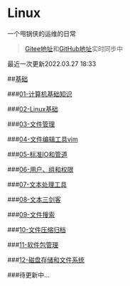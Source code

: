 # Linux

一个甩锅侠的运维的日常

>
>[Gitee地址](https://gitee.com/zhang-qilin-0522)和[GitHub地址](https://github.com/zhang-qilin)实时同步中
>

最近一次更新2022.03.27 18:33

##[基础](./basis)


###[01-计算机基础知识](./basis/01-计算机基础知识.md)

###[02-Linux基础](./basis/02-Linux基础.md)

###[03-文件管理](./basis/03-文件管理.md)

###[04-文件编辑工具vim](./basis/04-文件编辑工具vim.md)

###[05-标准IO和管道](./basis/05-标准IO和管道.md)

###[06-用户、组和权限](./basis/06-用户、组和权限.md)

###[07-文本处理工具](./basis/07-文本处理工具.md)

###[08-文本三剑客](./basis/08-文本三剑客.md)

###[09-文件搜索](./basis/09-文件搜索.md)

###[10-文件压缩归档](./basis/10-文件压缩归档.md)

###[11-软件包管理](./basis/11-软件包管理.md)

###[12-磁盘存储和文件系统](./basis/12-磁盘存储和文件系统.md)

###待更新中...



